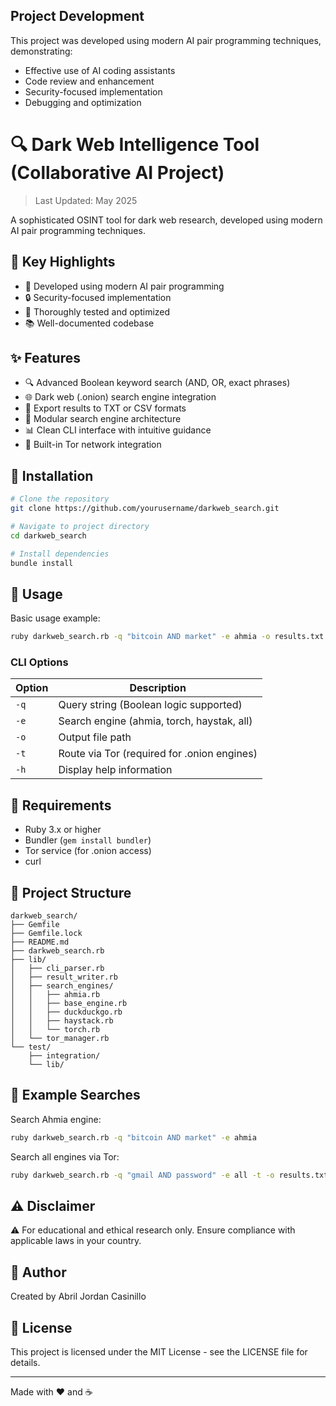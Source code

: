 ## Project Development
This project was developed using modern AI pair programming techniques, demonstrating:
- Effective use of AI coding assistants
- Code review and enhancement
- Security-focused implementation
- Debugging and optimization

# 🔍 Dark Web Intelligence Tool (Collaborative AI Project)

> Last Updated: May 2025

A sophisticated OSINT tool for dark web research, developed using modern AI pair programming techniques.

## 🌟 Key Highlights

- 🤖 Developed using modern AI pair programming
- 🔒 Security-focused implementation
- 🧪 Thoroughly tested and optimized
- 📚 Well-documented codebase

## ✨ Features

- 🔍 Advanced Boolean keyword search (AND, OR, exact phrases)
- 🌐 Dark web (.onion) search engine integration
- 💾 Export results to TXT or CSV formats
- 🔌 Modular search engine architecture
- 📊 Clean CLI interface with intuitive guidance
- 🔐 Built-in Tor network integration

## 🚀 Installation

```bash
# Clone the repository
git clone https://github.com/yourusername/darkweb_search.git

# Navigate to project directory
cd darkweb_search

# Install dependencies
bundle install
```

## 📖 Usage

Basic usage example:
```bash
ruby darkweb_search.rb -q "bitcoin AND market" -e ahmia -o results.txt
```

### CLI Options

| Option | Description |
|--------|-------------|
| `-q` | Query string (Boolean logic supported) |
| `-e` | Search engine (ahmia, torch, haystak, all) |
| `-o` | Output file path |
| `-t` | Route via Tor (required for .onion engines) |
| `-h` | Display help information |

## 🔧 Requirements

- Ruby 3.x or higher
- Bundler (`gem install bundler`)
- Tor service (for .onion access)
- curl

## 📁 Project Structure

```
darkweb_search/
├── Gemfile
├── Gemfile.lock
├── README.md
├── darkweb_search.rb
├── lib/
│   ├── cli_parser.rb
│   ├── result_writer.rb
│   ├── search_engines/
│   │   ├── ahmia.rb
│   │   ├── base_engine.rb
│   │   ├── duckduckgo.rb
│   │   ├── haystack.rb
│   │   └── torch.rb
│   └── tor_manager.rb
└── test/
    ├── integration/
    └── lib/
```

## 📝 Example Searches

Search Ahmia engine:
```bash
ruby darkweb_search.rb -q "bitcoin AND market" -e ahmia
```

Search all engines via Tor:
```bash
ruby darkweb_search.rb -q "gmail AND password" -e all -t -o results.txt
```

## ⚠️ Disclaimer

⚠️ For educational and ethical research only. Ensure compliance with applicable laws in your country.

## 👤 Author

Created by Abril Jordan Casinillo

## 📄 License

This project is licensed under the MIT License - see the LICENSE file for details.

---
Made with ❤️ and ☕